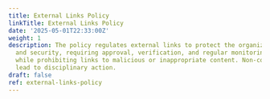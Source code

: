 ```yaml
---
title: External Links Policy
linkTitle: External Links Policy
date: '2025-05-01T22:33:00Z'
weight: 1
description: The policy regulates external links to protect the organization's integrity
  and security, requiring approval, verification, and regular monitoring of links,
  while prohibiting links to malicious or inappropriate content. Non-compliance may
  lead to disciplinary action.
draft: false
ref: external-links-policy
---
```



